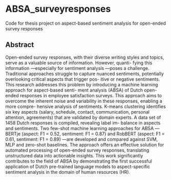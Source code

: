 # ABSA_surveyresponses
Code for thesis project on aspect-based sentiment analysis for open-ended survey responses


## Abstract
Open-ended survey responses, with their diverse writing styles and
topics, serve as a valuable source of information. However, quanti-
fying this information —especially for sentiment analysis —poses
a challenge. Traditional approaches struggle to capture nuanced
sentiments, potentially overlooking critical aspects that trigger pos-
itive or negative sentiments. This research addresses this problem
by introducing a machine learning approach for aspect-based senti-
ment analysis (ABSA) of Dutch open-ended responses in employee
satisfaction surveys. This approach aims to overcome the inherent
noise and variability in these responses, enabling a more compre-
hensive analysis of sentiments. K-means clustering identifies six
key aspects (salary, schedule, contact, communication, personal
attention, agreements) that are validated by domain experts. A
data set of 1458 Dutch responses is compiled, revealing label im-
balance in aspects and sentiments. Two few-shot machine learning
approaches for ABSA —BERTje (aspect: F1 = 0.52, sentiment: F1 =
0.87) and RobBERT (aspect: F1 = 0.61, sentiment: F1 = 0.89) —are
developed and compared against SVM, MLP and zero-shot baselines.
The approach offers an effective solution for automated processing
of open-ended survey responses, translating unstructured data into
actionable insights. This work significantly contributes to the field
of ABSA by demonstrating the first successful application of Dutch
pre-trained language models to aspect-specific sentiment analysis
in the domain of human resources (HR).
